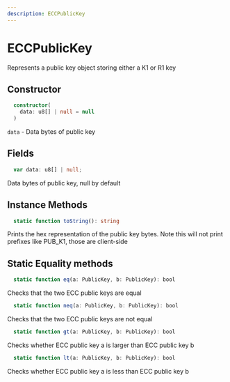 ```yaml
---
description: ECCPublicKey
---
```


# ECCPublicKey

Represents a public key object storing either a K1 or R1 key


## Constructor

```ts
  constructor(
    data: u8[] | null = null
  )
  ```

  `data` - Data bytes of public key

## Fields
```ts
  var data: u8[] | null;
  ```

  Data bytes of public key, null by default


## Instance Methods
```ts
  static function toString(): string
  ```
  Prints the hex representation of the public key bytes. Note this will not print prefixes like PUB_K1, those are client-side

## Static Equality methods
```ts
  static function eq(a: PublicKey, b: PublicKey): bool
  ```
  Checks that the two ECC public keys are equal

```ts
  static function neq(a: PublicKey, b: PublicKey): bool
  ```
  Checks that the two ECC public keys are not equal

```ts
  static function gt(a: PublicKey, b: PublicKey): bool
  ```
  Checks whether ECC public key a is larger than ECC public key b

```ts
  static function lt(a: PublicKey, b: PublicKey): bool
  ```
  Checks whether ECC public key a is less than ECC public key b